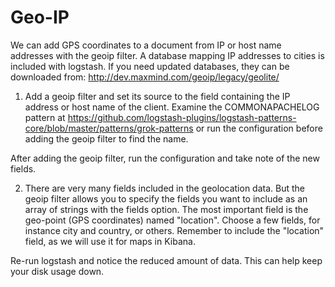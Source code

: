 # Geo-IP

We can add GPS coordinates to a document from IP or host name addresses with the geoip filter. A database mapping IP addresses to cities is included with logstash. If you need updated databases, they can be downloaded from: http://dev.maxmind.com/geoip/legacy/geolite/

1. Add a geoip filter and set its source to the field containing the IP address or host name of the client. Examine the COMMONAPACHELOG pattern at https://github.com/logstash-plugins/logstash-patterns-core/blob/master/patterns/grok-patterns or run the configuration before adding the geoip filter to find the name.

  After adding the geoip filter, run the configuration and take note of the new fields.

2. There are very many fields included in the geolocation data. But the geoip filter allows you to specify the fields you want to include as an array of strings with the fields option. The most important field is the geo-point (GPS coordinates) named "location". Choose a few fields, for instance city and country, or others. Remember to include the "location" field, as we will use it for maps in Kibana.

  Re-run logstash and notice the reduced amount of data. This can help keep your disk usage down.
